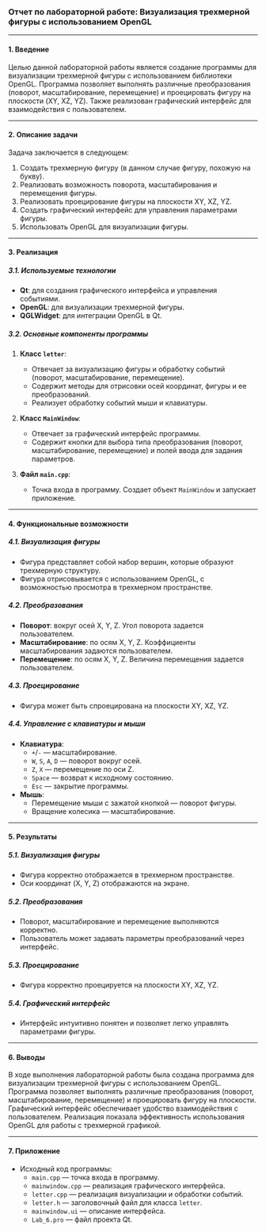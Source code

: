 ### Отчет по лабораторной работе: Визуализация трехмерной фигуры с использованием OpenGL

---

#### **1. Введение**
Целью данной лабораторной работы является создание программы для визуализации трехмерной фигуры с использованием библиотеки OpenGL. Программа позволяет выполнять различные преобразования (поворот, масштабирование, перемещение) и проецировать фигуру на плоскости (XY, XZ, YZ). Также реализован графический интерфейс для взаимодействия с пользователем.

---

#### **2. Описание задачи**
Задача заключается в следующем:
1. Создать трехмерную фигуру (в данном случае фигуру, похожую на букву).
2. Реализовать возможность поворота, масштабирования и перемещения фигуры.
3. Реализовать проецирование фигуры на плоскости XY, XZ, YZ.
4. Создать графический интерфейс для управления параметрами фигуры.
5. Использовать OpenGL для визуализации фигуры.

---

#### **3. Реализация**

##### **3.1. Используемые технологии**
- **Qt**: для создания графического интерфейса и управления событиями.
- **OpenGL**: для визуализации трехмерной фигуры.
- **QGLWidget**: для интеграции OpenGL в Qt.

##### **3.2. Основные компоненты программы**
1. **Класс `letter`**:
   - Отвечает за визуализацию фигуры и обработку событий (поворот, масштабирование, перемещение).
   - Содержит методы для отрисовки осей координат, фигуры и ее преобразований.
   - Реализует обработку событий мыши и клавиатуры.

2. **Класс `MainWindow`**:
   - Отвечает за графический интерфейс программы.
   - Содержит кнопки для выбора типа преобразования (поворот, масштабирование, перемещение) и полей ввода для задания параметров.

3. **Файл `main.cpp`**:
   - Точка входа в программу. Создает объект `MainWindow` и запускает приложение.

---

#### **4. Функциональные возможности**

##### **4.1. Визуализация фигуры**
- Фигура представляет собой набор вершин, которые образуют трехмерную структуру.
- Фигура отрисовывается с использованием OpenGL, с возможностью просмотра в трехмерном пространстве.

##### **4.2. Преобразования**
- **Поворот**: вокруг осей X, Y, Z. Угол поворота задается пользователем.
- **Масштабирование**: по осям X, Y, Z. Коэффициенты масштабирования задаются пользователем.
- **Перемещение**: по осям X, Y, Z. Величина перемещения задается пользователем.

##### **4.3. Проецирование**
- Фигура может быть спроецирована на плоскости XY, XZ, YZ.

##### **4.4. Управление с клавиатуры и мыши**
- **Клавиатура**:
  - `+`/`-` — масштабирование.
  - `W`, `S`, `A`, `D` — поворот вокруг осей.
  - `Z`, `X` — перемещение по оси Z.
  - `Space` — возврат к исходному состоянию.
  - `Esc` — закрытие программы.
- **Мышь**:
  - Перемещение мыши с зажатой кнопкой — поворот фигуры.
  - Вращение колесика — масштабирование.

---

#### **5. Результаты**

##### **5.1. Визуализация фигуры**
- Фигура корректно отображается в трехмерном пространстве.
- Оси координат (X, Y, Z) отображаются на экране.

##### **5.2. Преобразования**
- Поворот, масштабирование и перемещение выполняются корректно.
- Пользователь может задавать параметры преобразований через интерфейс.

##### **5.3. Проецирование**
- Фигура корректно проецируется на плоскости XY, XZ, YZ.

##### **5.4. Графический интерфейс**
- Интерфейс интуитивно понятен и позволяет легко управлять параметрами фигуры.

---

#### **6. Выводы**
В ходе выполнения лабораторной работы была создана программа для визуализации трехмерной фигуры с использованием OpenGL. Программа позволяет выполнять различные преобразования (поворот, масштабирование, перемещение) и проецировать фигуру на плоскости. Графический интерфейс обеспечивает удобство взаимодействия с пользователем. Реализация показала эффективность использования OpenGL для работы с трехмерной графикой.

---

#### **7. Приложение**
- Исходный код программы:
  - `main.cpp` — точка входа в программу.
  - `mainwindow.cpp` — реализация графического интерфейса.
  - `letter.cpp` — реализация визуализации и обработки событий.
  - `letter.h` — заголовочный файл для класса `letter`.
  - `mainwindow.ui` — описание интерфейса.
  - `Lab_6.pro` — файл проекта Qt.
